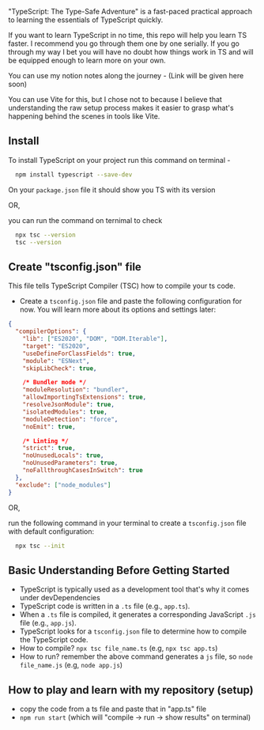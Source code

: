"TypeScript: The Type-Safe Adventure" is a fast-paced practical approach to learning the essentials of TypeScript quickly.

If you want to learn TypeScript in no time, this repo will help you learn TS faster. I recommend you go through them one by one serially. If you go through my way I bet you will have no doubt how things work in TS and will be equipped enough to learn more on your own.

You can use my notion notes along the journey - (Link will be given here soon)

You can use Vite for this, but I chose not to because I believe that understanding the raw setup process makes it easier to grasp what's happening behind the scenes in tools like Vite.

## Install

To install TypeScript on your project run this command on terminal - 

```sh
  npm install typescript --save-dev
```
On your `package.json` file it should show you TS with its version

OR, 

you can run the command on ternimal to check

```sh
  npx tsc --version
  tsc --version
```

## Create "tsconfig.json" file

This file tells TypeScript Compiler (TSC) how to compile your ts code.

- Create a `tsconfig.json` file and paste the following configuration for now. You will learn more about its options and settings later:

```json
{
  "compilerOptions": {
    "lib": ["ES2020", "DOM", "DOM.Iterable"],
    "target": "ES2020",
    "useDefineForClassFields": true,
    "module": "ESNext",
    "skipLibCheck": true,

    /* Bundler mode */
    "moduleResolution": "bundler",
    "allowImportingTsExtensions": true,
    "resolveJsonModule": true,
    "isolatedModules": true,
    "moduleDetection": "force",
    "noEmit": true,

    /* Linting */
    "strict": true,
    "noUnusedLocals": true,
    "noUnusedParameters": true,
    "noFallthroughCasesInSwitch": true
  },
  "exclude": ["node_modules"]
}
```

OR,

run the following command in your terminal to create a `tsconfig.json` file with default configuration:

```sh
  npx tsc --init
```

## Basic Understanding Before Getting Started

- TypeScript is typically used as a development tool that's why it comes under devDependencies
- TypeScript code is written in a `.ts` file (e.g., `app.ts`).
- When a `.ts` file is compiled, it generates a corresponding JavaScript `.js` file (e.g., `app.js`).
- TypeScript looks for a `tsconfig.json` file to determine how to compile the TypeScript code.
- How to compile? `npx tsc file_name.ts` (e.g, `npx tsc app.ts`)
- How to run? remember the above command generates a `js` file, so `node file_name.js` (e.g, `node app.js`)

## How to play and learn with my repository (setup)
- copy the code from a ts file and paste that in "app.ts" file
- `npm run start` (which will "compile → run → show results" on terminal)